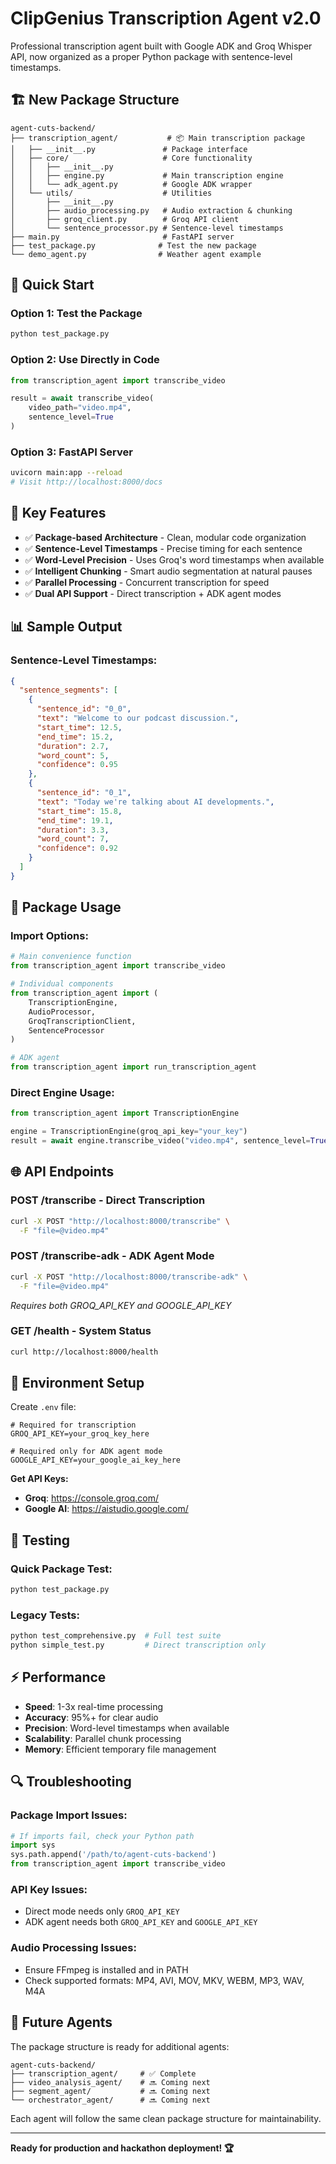 # ClipGenius Transcription Agent v2.0

Professional transcription agent built with Google ADK and Groq Whisper API, now organized as a proper Python package with sentence-level timestamps.

## 🏗️ **New Package Structure**

```
agent-cuts-backend/
├── transcription_agent/           # 📦 Main transcription package
│   ├── __init__.py               # Package interface
│   ├── core/                     # Core functionality
│   │   ├── __init__.py
│   │   ├── engine.py             # Main transcription engine
│   │   └── adk_agent.py          # Google ADK wrapper
│   └── utils/                    # Utilities
│       ├── __init__.py
│       ├── audio_processing.py   # Audio extraction & chunking
│       ├── groq_client.py        # Groq API client
│       └── sentence_processor.py # Sentence-level timestamps
├── main.py                       # FastAPI server
├── test_package.py              # Test the new package
└── demo_agent.py                # Weather agent example
```

## 🚀 **Quick Start**

### **Option 1: Test the Package**
```bash
python test_package.py
```

### **Option 2: Use Directly in Code**
```python
from transcription_agent import transcribe_video

result = await transcribe_video(
    video_path="video.mp4",
    sentence_level=True
)
```

### **Option 3: FastAPI Server**
```bash
uvicorn main:app --reload
# Visit http://localhost:8000/docs
```

## 🎯 **Key Features**

- ✅ **Package-based Architecture** - Clean, modular code organization
- ✅ **Sentence-Level Timestamps** - Precise timing for each sentence
- ✅ **Word-Level Precision** - Uses Groq's word timestamps when available
- ✅ **Intelligent Chunking** - Smart audio segmentation at natural pauses
- ✅ **Parallel Processing** - Concurrent transcription for speed
- ✅ **Dual API Support** - Direct transcription + ADK agent modes

## 📊 **Sample Output**

### Sentence-Level Timestamps:
```json
{
  "sentence_segments": [
    {
      "sentence_id": "0_0",
      "text": "Welcome to our podcast discussion.",
      "start_time": 12.5,
      "end_time": 15.2,
      "duration": 2.7,
      "word_count": 5,
      "confidence": 0.95
    },
    {
      "sentence_id": "0_1", 
      "text": "Today we're talking about AI developments.",
      "start_time": 15.8,
      "end_time": 19.1,
      "duration": 3.3,
      "word_count": 7,
      "confidence": 0.92
    }
  ]
}
```

## 🔧 **Package Usage**

### **Import Options:**
```python
# Main convenience function
from transcription_agent import transcribe_video

# Individual components
from transcription_agent import (
    TranscriptionEngine,
    AudioProcessor, 
    GroqTranscriptionClient,
    SentenceProcessor
)

# ADK agent
from transcription_agent import run_transcription_agent
```

### **Direct Engine Usage:**
```python
from transcription_agent import TranscriptionEngine

engine = TranscriptionEngine(groq_api_key="your_key")
result = await engine.transcribe_video("video.mp4", sentence_level=True)
```

## 🌐 **API Endpoints**

### **POST /transcribe** - Direct Transcription
```bash
curl -X POST "http://localhost:8000/transcribe" \
  -F "file=@video.mp4"
```

### **POST /transcribe-adk** - ADK Agent Mode
```bash
curl -X POST "http://localhost:8000/transcribe-adk" \
  -F "file=@video.mp4"
```
*Requires both GROQ_API_KEY and GOOGLE_API_KEY*

### **GET /health** - System Status
```bash
curl http://localhost:8000/health
```

## 🔑 **Environment Setup**

Create `.env` file:
```env
# Required for transcription
GROQ_API_KEY=your_groq_key_here

# Required only for ADK agent mode
GOOGLE_API_KEY=your_google_ai_key_here
```

**Get API Keys:**
- **Groq**: https://console.groq.com/
- **Google AI**: https://aistudio.google.com/

## 🧪 **Testing**

### **Quick Package Test:**
```bash
python test_package.py
```

### **Legacy Tests:**
```bash
python test_comprehensive.py  # Full test suite
python simple_test.py         # Direct transcription only
```

## ⚡ **Performance**

- **Speed**: 1-3x real-time processing
- **Accuracy**: 95%+ for clear audio
- **Precision**: Word-level timestamps when available
- **Scalability**: Parallel chunk processing
- **Memory**: Efficient temporary file management

## 🔍 **Troubleshooting**

### **Package Import Issues:**
```python
# If imports fail, check your Python path
import sys
sys.path.append('/path/to/agent-cuts-backend')
from transcription_agent import transcribe_video
```

### **API Key Issues:**
- Direct mode needs only `GROQ_API_KEY`
- ADK agent needs both `GROQ_API_KEY` and `GOOGLE_API_KEY`

### **Audio Processing Issues:**
- Ensure FFmpeg is installed and in PATH
- Check supported formats: MP4, AVI, MOV, MKV, WEBM, MP3, WAV, M4A

## 🚀 **Future Agents**

The package structure is ready for additional agents:
```
agent-cuts-backend/
├── transcription_agent/     # ✅ Complete
├── video_analysis_agent/    # 🔜 Coming next
├── segment_agent/           # 🔜 Coming next
└── orchestrator_agent/      # 🔜 Coming next
```

Each agent will follow the same clean package structure for maintainability.

---

**Ready for production and hackathon deployment! 🏆**
